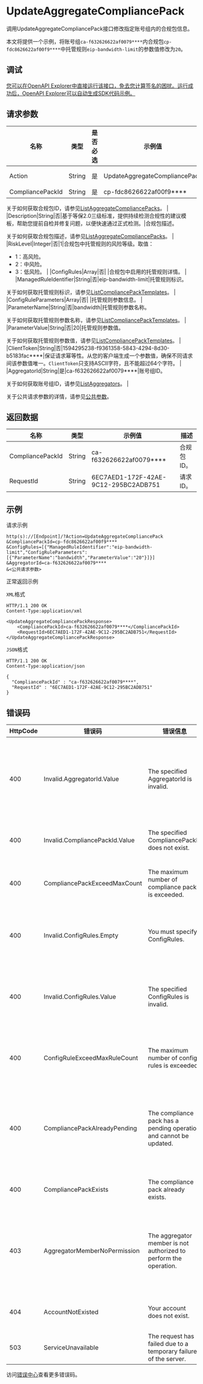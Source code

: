 # UpdateAggregateCompliancePack

调用UpdateAggregateCompliancePack接口修改指定账号组内的合规包信息。

本文将提供一个示例，将账号组`ca-f632626622af0079****`内合规包`cp-fdc8626622af00f9****`中托管规则`eip-bandwidth-limit`的参数值修改为`20`。

## 调试

[您可以在OpenAPI Explorer中直接运行该接口，免去您计算签名的困扰。运行成功后，OpenAPI Explorer可以自动生成SDK代码示例。](https://api.aliyun.com/#product=Config&api=UpdateAggregateCompliancePack&type=RPC&version=2020-09-07)

## 请求参数

|名称|类型|是否必选|示例值|描述|
|--|--|----|---|--|
|Action|String|是|UpdateAggregateCompliancePack|要执行的操作，取值：**UpdateAggregateCompliancePack**。 |
|CompliancePackId|String|是|cp-fdc8626622af00f9\*\*\*\*|合规包ID。

 关于如何获取合规包ID，请参见[ListAggregateCompliancePacks](~~262059~~)。 |
|Description|String|否|基于等保2.0三级标准，提供持续检测合规性的建议模板，帮助您提前自检并修复问题，以便快速通过正式检测。|合规包描述。

 关于如何获取合规包描述，请参见[ListAggregateCompliancePacks](~~262059~~)。 |
|RiskLevel|Integer|否|1|合规包中托管规则的风险等级。取值：

 -   1：高风险。
-   2：中风险。
-   3：低风险。 |
|ConfigRules|Array|否| |合规包中启用的托管规则详情。 |
|ManagedRuleIdentifier|String|否|eip-bandwidth-limit|托管规则标识。

 关于如何获取托管规则标识，请参见[ListCompliancePackTemplates](~~261176~~)。 |
|ConfigRuleParameters|Array|否| |托管规则参数信息。 |
|ParameterName|String|否|bandwidth|托管规则参数名称。

 关于如何获取托管规则参数名称，请参见[ListCompliancePackTemplates](~~261176~~)。 |
|ParameterValue|String|否|20|托管规则参数值。

 关于如何获取托管规则参数值，请参见[ListCompliancePackTemplates](~~261176~~)。 |
|ClientToken|String|否|1594295238-f9361358-5843-4294-8d30-b5183fac\*\*\*\*|保证请求幂等性。从您的客户端生成一个参数值，确保不同请求间该参数值唯一。`ClientToken`只支持ASCII字符，且不能超过64个字符。 |
|AggregatorId|String|是|ca-f632626622af0079\*\*\*\*|账号组ID。

 关于如何获取账号组ID，请参见[ListAggregators](~~255797~~)。 |

关于公共请求参数的详情，请参见[公共参数](~~251751~~)。

## 返回数据

|名称|类型|示例值|描述|
|--|--|---|--|
|CompliancePackId|String|ca-f632626622af0079\*\*\*\*|合规包ID。 |
|RequestId|String|6EC7AED1-172F-42AE-9C12-295BC2ADB751|请求ID。 |

## 示例

请求示例

```
http(s)://[Endpoint]/?Action=UpdateAggregateCompliancePack
&CompliancePackId=cp-fdc8626622af00f9****
&ConfigRules=[{"ManagedRuleIdentifier":"eip-bandwidth-limit","ConfigRuleParameters":[{"ParameterName":"bandwidth","ParameterValue":"20"}]}]
&AggregatorId=ca-f632626622af0079****
&<公共请求参数>
```

正常返回示例

`XML`格式

```
HTTP/1.1 200 OK
Content-Type:application/xml

<UpdateAggregateCompliancePackResponse>
	<CompliancePackId>ca-f632626622af0079****</CompliancePackId>
	<RequestId>6EC7AED1-172F-42AE-9C12-295BC2ADB751</RequestId>
</UpdateAggregateCompliancePackResponse>
```

`JSON`格式

```
HTTP/1.1 200 OK
Content-Type:application/json

{
  "CompliancePackId" : "ca-f632626622af0079****",
  "RequestId" : "6EC7AED1-172F-42AE-9C12-295BC2ADB751"
}
```

## 错误码

|HttpCode|错误码|错误信息|描述|
|--------|---|----|--|
|400|Invalid.AggregatorId.Value|The specified AggregatorId is invalid.|账号组ID不存在或无权限使用该账号组。|
|400|Invalid.CompliancePackId.Value|The specified CompliancePackId does not exist.|合规包ID不存在。|
|400|CompliancePackExceedMaxCount|The maximum number of compliance pack is exceeded.|合规包不能超过5个。|
|400|Invalid.ConfigRules.Empty|You must specify ConfigRules.|合规包中规则不能为空。|
|400|Invalid.ConfigRules.Value|The specified ConfigRules is invalid.|合规包规则中参数输入错误。|
|400|ConfigRuleExceedMaxRuleCount|The maximum number of config rules is exceeded.|超过最大的规则创建条数。|
|400|CompliancePackAlreadyPending|The compliance pack has a pending operation and cannot be updated.|如果合规包状态非“正常”，不能被更新。|
|400|CompliancePackExists|The compliance pack already exists.|合规包名称重复。|
|403|AggregatorMemberNoPermission|The aggregator member is not authorized to perform the operation.|账号组内的成员账号无权限执行此操作。|
|404|AccountNotExisted|Your account does not exist.|您的账号不存在。|
|503|ServiceUnavailable|The request has failed due to a temporary failure of the server.|服务不可用。|

访问[错误中心](https://error-center.aliyun.com/status/product/Config)查看更多错误码。

